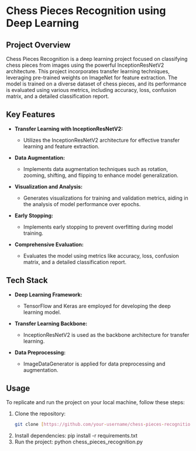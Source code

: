 # Chess Pieces Recognition using Deep Learning

## Project Overview

Chess Pieces Recognition is a deep learning project focused on classifying chess pieces from images using the powerful InceptionResNetV2 architecture. This project incorporates transfer learning techniques, leveraging pre-trained weights on ImageNet for feature extraction. The model is trained on a diverse dataset of chess pieces, and its performance is evaluated using various metrics, including accuracy, loss, confusion matrix, and a detailed classification report.

## Key Features

- **Transfer Learning with InceptionResNetV2:**
  - Utilizes the InceptionResNetV2 architecture for effective transfer learning and feature extraction.

- **Data Augmentation:**
  - Implements data augmentation techniques such as rotation, zooming, shifting, and flipping to enhance model generalization.

- **Visualization and Analysis:**
  - Generates visualizations for training and validation metrics, aiding in the analysis of model performance over epochs.

- **Early Stopping:**
  - Implements early stopping to prevent overfitting during model training.

- **Comprehensive Evaluation:**
  - Evaluates the model using metrics like accuracy, loss, confusion matrix, and a detailed classification report.

## Tech Stack

- **Deep Learning Framework:**
  - TensorFlow and Keras are employed for developing the deep learning model.

- **Transfer Learning Backbone:**
  - InceptionResNetV2 is used as the backbone architecture for transfer learning.

- **Data Preprocessing:**
  - ImageDataGenerator is applied for data preprocessing and augmentation.

## Usage

To replicate and run the project on your local machine, follow these steps:

1. Clone the repository:
   ```bash
   git clone [https://github.com/your-username/chess-pieces-recognition](https://github.com/rakesh-vajrapu/chess-pieces-recognition).git
2. Install dependencies:
   pip install -r requirements.txt
3. Run the project:
   python chess_pieces_recognition.py
